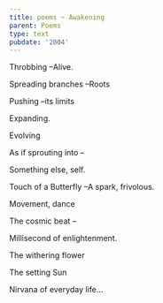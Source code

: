 ```yaml
---
title: poems ~ Awakening
parent: Poems
type: text
pubdate: '2004'
---
```

Throbbing –Alive.

Spreading branches –Roots

Pushing –its limits

Expanding.

Evolving

As if sprouting into –

Something else, self.

Touch of a Butterfly –A spark, frivolous.

Movement, dance

The cosmic beat –

Millisecond of enlightenment.

The withering flower

The setting Sun

Nirvana of everyday life…
